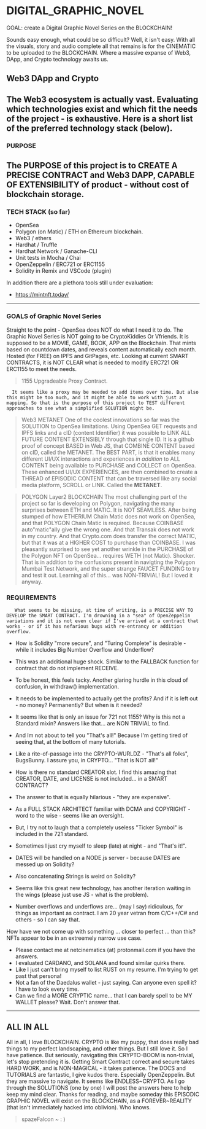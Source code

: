 # DIGITAL_GRAPHIC_NOVEL
GOAL: create a Digital Graphic Novel Series on the BLOCKCHAIN!

Sounds easy enough, what could be so difficult? Well, it isn't easy. With all the visuals, story and audio complete all that remains is for the CINEMATIC to be uploaded to the BLOCKCHAIN. Where a massive expanse of Web3, DApp, and Crypto technology awaits us.

## Web3 DApp and Crypto

The Web3 ecosystem is actually vast. Evaluating which technologies exist and which fit the needs of the project - is exhaustive. Here is a short list of the preferred technology stack (below). 
----
### PURPOSE
The PURPOSE of this project is to CREATE A PRECISE CONTRACT and Web3 DAPP, CAPABLE OF EXTENSIBILITY of product - without cost of blockchain storage.  
----
### TECH STACK (so far)
- OpenSea
- Polygon (on Matic) / ETH on Ethereum blockchain.
- Web3 / ethers
- Hardhat / Truffle 
- Hardhat Network / Ganache-CLI
- Unit tests in Mocha / Chai
- OpenZeppelin / ERC721 or ERC1155
- Solidity in Remix and VSCode (plugin)

In addition there are a plethora tools still under evaluation:
- https://mintnft.today/
----
### GOALS of Graphic Novel Series
Straight to the point - OpenSea does NOT do what I need it to do. The Graphic Novel Series is NOT going to be CryptoKiddies Or Vfriends. It is supposed to be a MOVIE, GAME, BOOK, APP on the Blockchain. That mints based on countdown dates, and reveals content automatically each month. Hosted (for FREE) on IPFS and GitPages, etc. Looking at current SMART CONTRACTS, it is NOT CLEAR what is needed to modify ERC721 OR ERC1155 to meet the needs.

> 1155 Upgradeable Proxy Contract.

      It seems like a proxy may be needed to add items over time. But also this might be too much, and it might be able to work with just a mapping. So that is the purpose of this project to TEST different approaches to see what a simplified SOLUTION might be.
      
> Web3 METANET
      One of the coolest innovations so far was the SOLUTION to OpenSea limitations. Using OpenSea GET requests and IPFS links and a cID (content Identifier) it was possible to LINK ALL FUTURE CONTENT EXTENSIBLY through that single ID. It is a github proof of concept BASED in Web JS, that COMBINE CONTENT based on cID, called the METANET. The BEST PART, is that it enables many different UI/UX interactions and experiences <i>in addition</i> to ALL CONTENT being available to PURCHASE and COLLECT on OpenSea. These enhanced UI/UX EXPERIENCES, are then combined to create a THREAD of EPISODIC CONTENT that can be traversed like any social media platform, SCROLL or LINK. Called the <b>METANET</b>.
      
> POLYGON Layer2 BLOCKCHAIN
       The most challenging part of the project so far is developing on Polygon, navigating the many surprises between ETH and MATIC. It is NOT SEAMLESS. After being stumped of how ETHERIUM Chain Matic does not work on OpenSea, and that POLYGON Chain Matic is required. Because COINBASE auto"matic"ally give the wrong one. And that Transak does not work in my country. And that Crypto.com does transfer the correct MATIC, but that it was at a HIGHER COST to purchase than COINBASE. I was pleasantly surprised to see yet another wrinkle in the PURCHASE of the Polygon NFT on OpenSea... requires WETH (not Matic). Shocker. That is in addition to the confusions present in navigting the Polygon Mumbai Test Network, and the super strange FAUCET FUNDING to try and test it out. Learning all of this... was NON-TRIVIAL! But I loved it anyway. 
       
### REQUIREMENTS

       What seems to be missing, at time of writing, is a PRECISE WAY TO DEVELOP the SMART CONTRACT. I'm drowning in a "sea" of OpenZeppelin variations and it is not even clear if I've arrived at a contract that works - or if it has nefarious bugs with re-entrancy or addition overflow. 
       
 - How is Solidity "more secure", and "Turing Complete" is desirable - while it includes Big Number Overflow and Underflow? 
 - This was an additional huge shock. Similar to the FALLBACK function for contract that do not implement RECEIVE. 
 - To be honest, this feels tacky. Another glaring hurdle in this cloud of confusion, in withdraw() implementation. 
 - It needs to be implemented to actually get the profits? And if it is left out - no money? Permanently? But when is it needed? 
 - It seems like that is only an issue for 721 not 1155? Why is this not a Standard mixin? Answers like that... are NON TRIVIAL to find. 
 - And Im not about to tell you "That's all!" Because I'm getting tired of seeing that, at the bottom of many tutorials. 
 - Like a rite-of-passage into the CRYPTO-WURLDZ - "That's all folks", BugsBunny. I assure you, in CRYPTO... "That is NOT all!"


  - How is there no standard CREATOR slot. I find this amazing that CREATOR, DATE, and LICENSE is not included... in a SMART CONTRACT? 
  - The answer to that is equally hilarious - "they are expensive". 
  - As a FULL STACK ARCHITECT familiar with DCMA and COPYRIGHT - word to the wise - seems like an oversight. 
  - But, I try not to laugh that a completely useless "Ticker Symbol" is included in the 721 standard. 
  - Sometimes I just cry myself to sleep (late) at night - and "That's it!". 
  
  - DATES will be handled on a NODE.js server - because DATES are messed up on Solidity? 
  - Also concatenating Strings is weird on Solidity? 
  - Seems like this great new technology, has another iteration waiting in the wings (please just use JS - what is the problem). 
  - Number overflows and underflows are... (may I say) ridiculous, for things as important as contract. I am 20 year vetran from C/C++/C# and others - so I can say that. 
  
   How have we not come up with something ... closer to perfect ... than this? NFTs appear to be in an extreemely narrow use case. 
   
   - Please contact me at netcinematics (at) protonmail.com if you have the answers. 
   - I evaluated CARDANO, and SOLANA and found similar quirks there. 
   - Like I just can't bring myself to list RUST on my resume. I'm trying to get past that persona!
   - Not a fan of the Daedalus wallet - just saying. Can anyone even spell it? I have to look every time.
   - Can we find a MORE CRYPTIC name... that I can barely spell to be MY WALLET please? Wait. Don't answer that.
---       
## ALL IN ALL

All in all, I love BLOCKCHAIN. CRYPTO is like my puppy, that does really bad things to my perfect landscaping, and other things. But I still love it. So I have patience. But seriously, navigating this CRYPTO-BOOM is non-trivial, let's stop pretending it is. Getting Smart Contract correct and secure takes HARD WORK, and is NON-MAGICAL - it takes patience. The DOCS and TUTORIALS are fantastic, I give kudos there. Especially OpenZeppelin. But they are massive to navigate. It seems like ENDLESS~CRYPTO. As I go through the SOLUTIONS (one by one) I will post the answers here to help keep my mind clear. Thanks for reading, and maybe someday this EPISODIC GRAPHIC NOVEL will exist on the BLOCKCHAIN, as a FOREVER~REALITY (that isn't immediately hacked into oblivion). Who knows.

> spazeFalcon ~ : )
